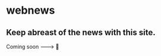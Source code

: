 # webnews


Keep abreast of the news with this site.
----------------------------------------

Coming soon ---> 📅
